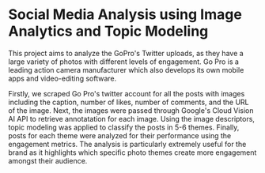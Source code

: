 # Social Media Analysis using Image Analytics and Topic Modeling

This project aims to analyze the GoPro's Twitter uploads, as they have a large variety of photos with different levels of engagement. Go Pro is a leading action camera manufacturer which also develops its own mobile apps and video-editing software. 

Firstly, we scraped Go Pro's twitter account for all the posts with images including the caption, number of likes, number of comments, and the URL of the image. Next, the images were passed through Google's Cloud Vision AI API to retrieve annotatation for each image. Using the image descriptors, topic modeling was applied to classify the posts in 5-6 themes. Finally, posts for each theme were analyzed for their performance using the engagement metrics. The analysis is particularly extremely useful for the brand as it highlights which specific photo themes create more engagement amongst their audience.
